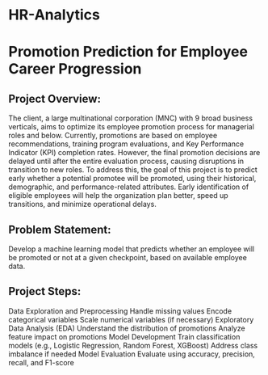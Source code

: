 # HR-Analytics
# Promotion Prediction for Employee Career Progression
## Project Overview:
The client, a large multinational corporation (MNC) with 9 broad business verticals, aims to optimize its employee promotion process for managerial roles and below. Currently, promotions are based on employee recommendations, training program evaluations, and Key Performance Indicator (KPI) completion rates. However, the final promotion decisions are delayed until after the entire evaluation process, causing disruptions in transition to new roles.
To address this, the goal of this project is to predict early whether a potential promotee will be promoted, using their historical, demographic, and performance-related attributes. Early identification of eligible employees will help the organization plan better, speed up transitions, and minimize operational delays.
## Problem Statement:
Develop a machine learning model that predicts whether an employee will be promoted or not at a given checkpoint, based on available employee data.
## Project Steps:
Data Exploration and Preprocessing
Handle missing values
Encode categorical variables
Scale numerical variables (if necessary)
Exploratory Data Analysis (EDA)
Understand the distribution of promotions
Analyze feature impact on promotions
Model Development
Train classification models (e.g., Logistic Regression, Random Forest, XGBoost)
Address class imbalance if needed
Model Evaluation
Evaluate using accuracy, precision, recall, and F1-score
